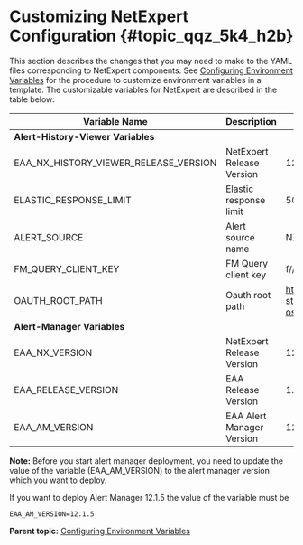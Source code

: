# Customizing NetExpert Configuration {#topic_qqz_5k4_h2b}

This section describes the changes that you may need to make to the YAML files corresponding to NetExpert components. See [Configuring Environment Variables](configuring_proassure.md) for the procedure to customize environment variables in a template. The customizable variables for NetExpert are described in the table below:

|Variable Name|Description|Example/ Default Value|
|-------------|-----------|----------------------|
|**Alert-History-Viewer Variables**| | |
|EAA\_NX\_HISTORY\_VIEWER\_RELEASE\_VERSION|NetExpert Release Version|12.0|
|ELASTIC\_RESPONSE\_LIMIT|Elastic response limit|500|
|ALERT\_SOURCE|Alert source name|NX-FM|
|FM\_QUERY\_CLIENT\_KEY|FM Query client key|f//TqTXsS6NK9ZiRm8coUg==|
|OAUTH\_ROOT\_PATH|Oauth root path|http://oauth2-pm-eaa-staging.apps.ocp.mycom-osi.com/eaanims- oauth2|
|**Alert-Manager Variables**| | |
|EAA\_NX\_VERSION|NetExpert Release Version|12.0|
|EAA\_RELEASE\_VERSION|EAA Release Version|1.5-eaa-12|
|EAA\_AM\_VERSION|EAA Alert Manager Version|12.1.5|

**Note:** Before you start alert manager deployment, you need to update the value of the variable \(EAA\_AM\_VERSION\) to the alert manager version which you want to deploy.

If you want to deploy Alert Manager 12.1.5 the value of the variable must be

```
EAA_AM_VERSION=12.1.5
```

**Parent topic:** [Configuring Environment Variables](../EAA_FM_Topics/configuring_proassure.md)

